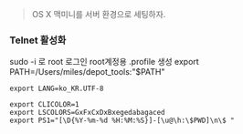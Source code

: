 > OS X 맥미니를 서버 환경으로 세팅하자.

### Telnet 활성화
sudo -i 로 root 로그인
root계정용 .profile 생성
    export PATH=/Users/miles/depot_tools:"$PATH"
    
    export LANG=ko_KR.UTF-8
    
    export CLICOLOR=1
    export LSCOLORS=GxFxCxDxBxegedabagaced
    export PS1="[\D{%Y-%m-%d %H:%M:%S}]-[\u@\h:\$PWD]\n\$ "
